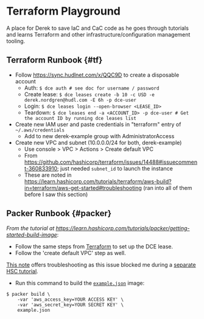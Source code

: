 # Terraform Playground

A place for Derek to save IaC and CaC code as he goes through tutorials and learns Terraform and other infrastructure/configuration management tooling.

## Terraform Runbook {#tf}

+ Follow <https://sync.hudlnet.com/x/QQC9D> to create a disposable account
    + Auth: `$ dce auth # see doc for username / password`
    + Create lease: `$ dce leases create -b 10 -c USD -e derek.nordgren@hudl.com -E 6h -p dce-user`
    + Login: `$ dce leases login --open-browser <LEASE_ID>`
    + Teardown: `$ dce leases end -a <ACCOUNT_ID> -p dce-user # Get the account ID by running dce leases list`
+ Create new IAM user and paste credentials in "terraform" entry of `~/.aws/credentials`
    + Add to new derek-example group with AdministratorAccess
+ Create new VPC and subnet (10.0.0.0/24 for both, derek-example)
	+ Use console > VPC > Actions > Create default VPC
	+ From <https://github.com/hashicorp/terraform/issues/14488#issuecomment-360833910>; just needed `subnet_id` to launch the instance
    + These are noted in <https://learn.hashicorp.com/tutorials/terraform/aws-build?in=terraform/aws-get-started#troubleshooting> (ran into all of them before I saw this section)

## Packer Runbook {#packer}

*From the tutorial at <https://learn.hashicorp.com/tutorials/packer/getting-started-build-image>*:

+ Follow the same steps from [Terraform](#tf) to set up the DCE lease.
+ Follow the 'create default VPC' step as well.

[This note](https://learn.hashicorp.com/tutorials/packer/getting-started-build-image?in=packer/getting-started#known-issue) offers troubleshooting as this issue blocked me during a [separate HSC tutorial](https://learn.hashicorp.com/tutorials/terraform/packer?in=terraform/provision).

+ Run this command to build the [`example.json`](./images/example.json) image:

```
$ packer build \
    -var 'aws_access_key=YOUR ACCESS KEY' \
    -var 'aws_secret_key=YOUR SECRET KEY' \
    example.json
```